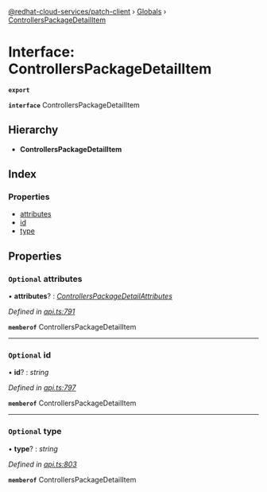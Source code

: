 [@redhat-cloud-services/patch-client](../README.md) › [Globals](../globals.md) › [ControllersPackageDetailItem](controllerspackagedetailitem.md)

# Interface: ControllersPackageDetailItem

**`export`** 

**`interface`** ControllersPackageDetailItem

## Hierarchy

* **ControllersPackageDetailItem**

## Index

### Properties

* [attributes](controllerspackagedetailitem.md#optional-attributes)
* [id](controllerspackagedetailitem.md#optional-id)
* [type](controllerspackagedetailitem.md#optional-type)

## Properties

### `Optional` attributes

• **attributes**? : *[ControllersPackageDetailAttributes](controllerspackagedetailattributes.md)*

*Defined in [api.ts:791](https://github.com/RedHatInsights/javascript-clients/blob/22e0c417/packages/patch/api.ts#L791)*

**`memberof`** ControllersPackageDetailItem

___

### `Optional` id

• **id**? : *string*

*Defined in [api.ts:797](https://github.com/RedHatInsights/javascript-clients/blob/22e0c417/packages/patch/api.ts#L797)*

**`memberof`** ControllersPackageDetailItem

___

### `Optional` type

• **type**? : *string*

*Defined in [api.ts:803](https://github.com/RedHatInsights/javascript-clients/blob/22e0c417/packages/patch/api.ts#L803)*

**`memberof`** ControllersPackageDetailItem
